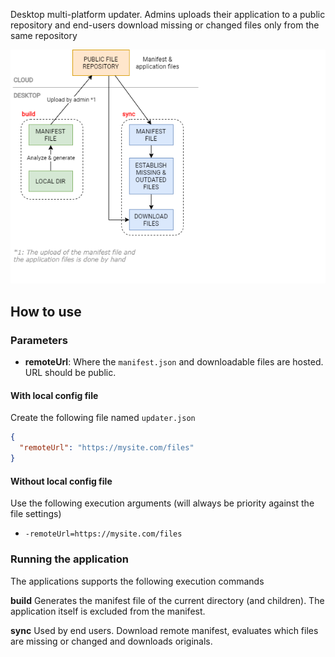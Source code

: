 Desktop multi-platform updater. Admins uploads their application to a public repository and end-users download missing or changed files only from the same repository

![img](assets/diagram.png)

## How to use

### Parameters

- **remoteUrl**: Where the `manifest.json` and downloadable files are hosted. URL should be public.

#### With local config file

Create the following file named `updater.json`

```json
{
  "remoteUrl": "https://mysite.com/files"
}
```

#### Without local config file

Use the following execution arguments (will always be priority against the file settings)

- `-remoteUrl=https://mysite.com/files`

### Running the application

The applications supports the following execution commands

**build**
Generates the manifest file of the current directory (and children). The application itself is excluded from the manifest.

**sync**
Used by end users. Download remote manifest, evaluates which files are missing or changed and downloads originals.
